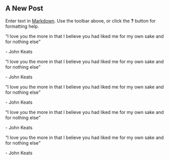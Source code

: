 ## A New Post

Enter text in [Markdown](http://daringfireball.net/projects/markdown/). Use the toolbar above, or click the **?** button for formatting help.
<div class="mySlides">
  <q>I love you the more in that I believe you had liked me for my own sake and for nothing else</q>
  <p class="author">- John Keats</p>
</div><div class="mySlides">
  <q>I love you the more in that I believe you had liked me for my own sake and for nothing else</q>
  <p class="author">- John Keats</p>
</div><div class="mySlides">
  <q>I love you the more in that I believe you had liked me for my own sake and for nothing else</q>
  <p class="author">- John Keats</p>
</div><div class="mySlides">
  <q>I love you the more in that I believe you had liked me for my own sake and for nothing else</q>
  <p class="author">- John Keats</p>
</div><div class="mySlides">
  <q>I love you the more in that I believe you had liked me for my own sake and for nothing else</q>
  <p class="author">- John Keats</p>
</div>